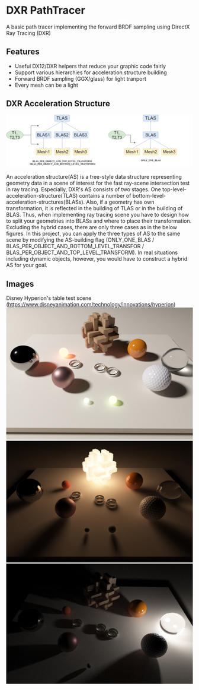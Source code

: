 DXR PathTracer
==============
A basic path tracer implementing the forward BRDF sampling using DirectX Ray Tracing (DXR)


Features
--------
- Useful DX12/DXR helpers that reduce your graphic code fairly
- Support various hierarchies for acceleration structure building
- Forward BRDF sampling (GGX/glass) for light tranport
- Every mesh can be a light


DXR Acceleration Structure
--------------------------
![diagram](images/diagram.png)


An acceleration structure(AS) is a tree-style data structure representing geometry data in a scene of interest for the fast ray-scene intersection test in ray tracing. Especially, DXR's AS consists of two stages. One top-level-acceleration-structure(TLAS) contains a number of bottom-level-acceleration-structures(BLASs). Also, if a geometry has own transformation, it is reflected in the building of TLAS or in the building of BLAS. Thus, when implementing ray tracing scene you have to design how to split your geometries into BLASs and where to place their transformation. Excluding the hybrid cases, there are only three cases as in the below figures. In this project, you can apply the three types of AS to the same scene by modifying the AS-building flag (ONLY_ONE_BLAS / BLAS_PER_OBJECT_AND_BOTTOM_LEVEL_TRANSFOR / BLAS_PER_OBJECT_AND_TOP_LEVEL_TRANSFORM). In real situations including dynamic objects, however, you would have to construct a  hybrid AS for your goal. 




Images
------
Disney Hyperion's table test scene (https://www.disneyanimation.com/technology/innovations/hyperion)
![Example Image1](images/hyperion.png)
![Example Image2](images/hyperion2.png)
![Example Image3](images/hyperion3.png)


